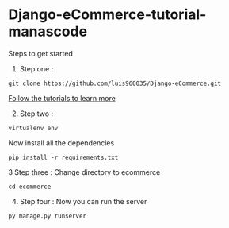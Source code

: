 # Django-eCommerce-tutorial-manascode 


Steps to get started

1. Step one :
```
git clone https://github.com/luis960035/Django-eCommerce.git

```
[Follow the tutorials to learn more](http://manascode.com)

2. Step two :

```
virtualenv env

```
Now install all the dependencies

```
pip install -r requirements.txt
```
3 Step three :
Change directory to ecommerce 

```
cd ecommerce
```
4. Step four :
Now you can run the server 
```
py manage.py runserver
```
